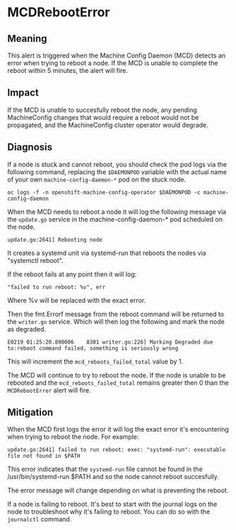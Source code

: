 # MCDRebootError

## Meaning

This alert is triggered when the Machine Config Daemon (MCD)
detects an error when trying to reboot a
node. If the MCD is unable to complete
the reboot within 5 minutes, the alert
will fire.

## Impact

If the MCD is unable to succesfully reboot the node,
any pending MachineConfig changes that would
require a reboot would not be propagated,
and the MachineConfig cluster operator would degrade.
## Diagnosis

If a node is stuck and cannot reboot,
you should check the pod logs via the following command,
replacing the `$DAEMONPOD` variable with the actual name
of your own `machine-config-daemon-*` pod on the stuck node.

```console
oc logs -f -n openshift-machine-config-operator $DAEMONPOD -c machine-config-daemon
```

When the MCD needs to reboot a node it will log the
following message via the `update.go` service in the
machine-config-daemon-* pod scheduled on the node.

```console
update.go:2641] Rebooting node
```

It creates a systemd unit via systemd-run that reboots the
nodes via "systemctl reboot".

If the reboot fails at any point then it will log:

```console
"failed to run reboot: %v", err
```

Where %v will be replaced with the exact error.

Then the fmt.Errorf message from the reboot command
will be returned to the `writer.go` service. Which
will then log the following and mark the node
as degraded.

```console
E0219 01:25:20.890006    8301 writer.go:226] Marking Degraded due to:reboot command failed, something is seriously wrong
```

This will increment the `mcd_reboots_failed_total` value by 1.

The MCD will continue to try to reboot the node. If the node is
unable to be rebooted and the `mcd_reboots_failed_total` remains
greater then 0 than the `MCDRebootError` alert will fire.

## Mitigation

When the MCD first logs the error it will log the exact
error it's encountering when trying to reboot the node.
For example:

```console
update.go:2641] failed to run reboot: exec: "systemd-run": executable file not found in $PATH
```

This error indicates that the `systemd-run` file cannot be
found in the /usr/bin/systemd-run $PATH and so the node
cannot reboot succesfully.

The error message will change depending on what is
preventing the reboot.

If a node is failing to reboot. It's best to
start with the journal logs on the node
to troubleshoot why it's failing to reboot.
You can do so with the `journalctl` command.